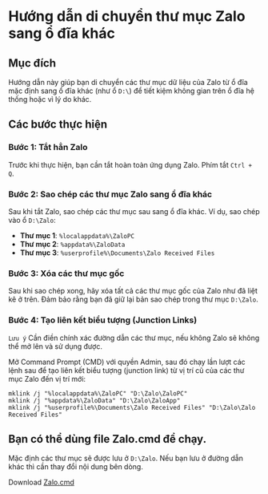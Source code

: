 # Hướng dẫn di chuyển thư mục Zalo sang ổ đĩa khác

## Mục đích

Hướng dẫn này giúp bạn di chuyển các thư mục dữ liệu của Zalo từ ổ đĩa mặc định sang ổ đĩa khác (như ổ `D:\`) để tiết kiệm không gian trên ổ đĩa hệ thống hoặc vì lý do khác.

## Các bước thực hiện

### Bước 1: Tắt hẳn Zalo

Trước khi thực hiện, bạn cần tắt hoàn toàn ứng dụng Zalo. Phím tắt `Ctrl + Q`.

### Bước 2: Sao chép các thư mục Zalo sang ổ đĩa khác

Sau khi tắt Zalo, sao chép các thư mục sau sang ổ đĩa khác. Ví dụ, sao chép vào ổ `D:\Zalo`:

- **Thư mục 1**: `%localappdata%\ZaloPC`
- **Thư mục 2**: `%appdata%\ZaloData`
- **Thư mục 3**: `%userprofile%\Documents\Zalo Received Files`

### Bước 3: Xóa các thư mục gốc

Sau khi sao chép xong, hãy xóa tất cả các thư mục gốc của Zalo như đã liệt kê ở trên. Đảm bảo rằng bạn đã giữ lại bản sao chép trong thư mục `D:\Zalo`.

### Bước 4: Tạo liên kết biểu tượng (Junction Links)

`Lưu ý` Cần điền chính xác đường dẫn các thư mục, nếu không Zalo sẽ không thể mở lên và sử dụng được.

Mở Command Prompt (CMD) với quyền Admin, sau đó chạy lần lượt các lệnh sau để tạo liên kết biểu tượng (junction link) từ vị trí cũ của các thư mục Zalo đến vị trí mới:

```plaintext
mklink /j "%localappdata%\ZaloPC" "D:\Zalo\ZaloPC"
mklink /j "%appdata%\ZaloData" "D:\Zalo\ZaloApp"
mklink /j "%userprofile%\Documents\Zalo Received Files" "D:\Zalo\Zalo Received Files"
```

## Bạn có thể dùng file Zalo.cmd để chạy.

Mặc định các thư mục sẽ được lưu ở `D:\Zalo`. Nếu bạn lưu ở đường dẫn khác thì cần thay đổi nội dung bên dòng.

Download [Zalo.cmd](https://github.com/Hungnth/di-chuyen-zalo/blob/main/move-zalo-folder.cmd)
